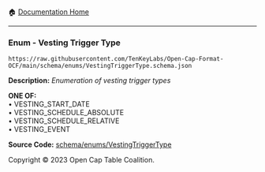 :house: [Documentation Home](../../../README.md)

---

### Enum - Vesting Trigger Type

`https://raw.githubusercontent.com/TenKeyLabs/Open-Cap-Format-OCF/main/schema/enums/VestingTriggerType.schema.json`

**Description:** _Enumeration of vesting trigger types_

**ONE OF:**</br>&bull; VESTING_START_DATE </br>&bull; VESTING_SCHEDULE_ABSOLUTE </br>&bull; VESTING_SCHEDULE_RELATIVE </br>&bull; VESTING_EVENT

**Source Code:** [schema/enums/VestingTriggerType](../../../../schema/enums/VestingTriggerType.schema.json)

Copyright © 2023 Open Cap Table Coalition.
